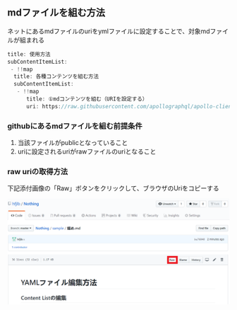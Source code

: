 ## mdファイルを組む方法

ネットにあるmdファイルのuriをymlファイルに設定することで、対象mdファイルが組まれる

```javascript
title: 使用方法
subContentItemList:
 - !!map
  title: 各種コンテンツを組む方法
  subContentItemList:
   - !!map
      title: ①mdコンテンツを組む（URIを設定する）
      uri: https://raw.githubusercontent.com/apollographql/apollo-client/master/docs/source/api/react-apollo.md

```

### githubにあるmdファイルを組む前提条件

                
1. 当該ファイルがpublicとなっていること
2. uriに設定されるuriがrawファイルのuriとなること

### raw uriの取得方法

下記添付画像の「Raw」ボタンをクリックして、ブラウザのUriをコピーする


![Image text](https://github.com/hfjlb/Nothing/blob/master/sample/raw.png?raw=true)

